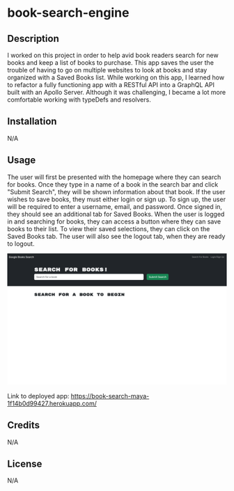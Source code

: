 # book-search-engine

## Description

I worked on this project in order to help avid book readers search for new books and keep a list of books to purchase. This app saves the user the trouble of having to go on multiple websites to look at books and stay organized with a Saved Books list. While working on this app, I learned how to refactor a fully functioning app with a RESTful API into a GraphQL API built with an Apollo Server. Although it was challenging, I became a lot more comfortable working with typeDefs and resolvers. 

## Installation

N/A

## Usage

The user will first be presented with the homepage where they can search for books. Once they type in a name of a book in the search bar and click "Submit Search", they will be shown information about that book. If the user wishes to save books, they must either login or sign up. To sign up, the user will be required to enter a username, email, and password. Once signed in, they should see an additional tab for Saved Books. When the user is logged in and searching for books, they can access a button where they can save books to their list. To view their saved selections, they can click on the Saved Books tab. The user will also see the logout tab, when they are ready to logout.  

![Book Search Website Screenshot](./server/assets/images/bookSearchWebsite.png)

Link to deployed app: https://book-search-maya-1f14b0d99427.herokuapp.com/

## Credits

N/A

## License

N/A
